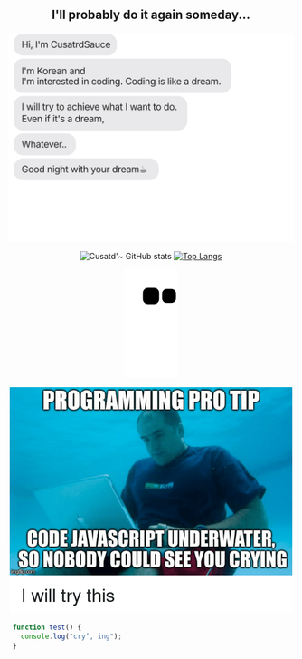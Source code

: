 <h2 align="center">

  I'll probably do it again someday... 

</h2>

<div align=center>
  
  ![imsg](https://github.com/CustardSauce/CustardSauce/blob/main/deco/template.svg)
  
  ![Cusatd'~ GitHub stats](https://github-readme-stats.vercel.app/api?username=CustardSauce&theme=dark&show_icons=true)
  [![Top Langs](https://github-readme-stats.vercel.app/api/top-langs/?username=CustardSauce&layout=compact&theme=dark)](https://github.com/metleeha)

  ![snake gif](https://github.com/CustardSauce/CustardSauce/blob/output/github-contribution-grid-snake.svg)
  
  <img src=./images/meme3.png>
  
</div>

 ```javascript
  function test() {
    console.log("cry’, ing");
  }
  ```
